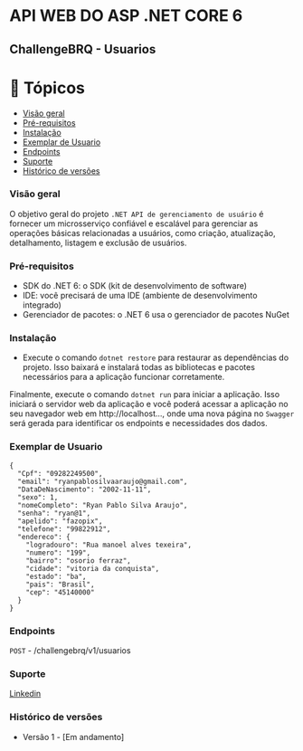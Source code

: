 # API WEB DO ASP .NET CORE 6 
## ChallengeBRQ - Usuarios

# 📌 Tópicos

<!--ts-->
- [Visão geral](###-Visão-geral)
- [Pré-requisitos](###-Pré-requisitos)
- [Instalação](###-Instalação)
- [Exemplar de Usuario](###-Exemplar-de-Usuario)
- [Endpoints](###-Endpoints)
- [Suporte](###-Suporte)
- [Histórico de versões](###-Histórico-de-versões)

<!--te-->
### Visão geral

O objetivo geral do projeto `.NET API de gerenciamento de usuário` é fornecer um microsserviço confiável e escalável para gerenciar as operações básicas relacionadas a usuários, como criação, atualização, detalhamento, listagem e exclusão de usuários.

### Pré-requisitos
- SDK do .NET 6: o SDK (kit de desenvolvimento de software) 
- IDE: você precisará de uma IDE (ambiente de desenvolvimento integrado)
- Gerenciador de pacotes: o .NET 6 usa o gerenciador de pacotes NuGet

### Instalação
- Execute o comando `dotnet restore` para restaurar as dependências do projeto. Isso baixará e instalará todas as bibliotecas e pacotes necessários para a aplicação funcionar corretamente.

Finalmente, execute o comando `dotnet run` para iniciar a aplicação. Isso iniciará o servidor web da aplicação e você poderá acessar a aplicação no seu navegador web em http://localhost..., onde uma nova página no `Swagger` será gerada para identificar os endpoints e necessidades dos dados.

### Exemplar de Usuario
```
{
  "Cpf": "09282249500",
  "email": "ryanpablosilvaaraujo@gmail.com",
  "DataDeNascimento": "2002-11-11",
  "sexo": 1,
  "nomeCompleto": "Ryan Pablo Silva Araujo",
  "senha": "ryan@1",
  "apelido": "fazopix",
  "telefone": "99822912",
  "endereco": {
    "logradouro": "Rua manoel alves texeira",
    "numero": "199",
    "bairro": "osorio ferraz",
    "cidade": "vitoria da conquista",
    "estado": "ba",
    "pais": "Brasil",
    "cep": "45140000"
  }
}
```

### Endpoints
`POST` - /challengebrq/v1/usuarios

### Suporte
[Linkedin](https://www.linkedin.com/in/ryanpsa/)

### Histórico de versões
- Versão 1 - [Em andamento]
